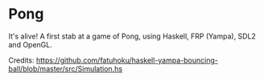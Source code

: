 # Pong

It's alive!  A first stab at a game of Pong, using Haskell, FRP (Yampa), SDL2 and OpenGL.

Credits:
https://github.com/fatuhoku/haskell-yampa-bouncing-ball/blob/master/src/Simulation.hs
